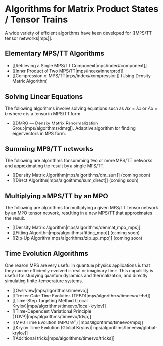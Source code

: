 # Algorithms for Matrix Product States / Tensor Trains

A wide variety of efficient algorithms have been developed
for [[MPS/TT tensor networks|mps]].

<a name="elementary"></a>
## Elementary MPS/TT Algorithms

- [[Retrieving a Single MPS/TT Component|mps/index#component]]
- [[Inner Product of Two MPS/TT|mps/index#innerprod]]
- [[Compression of MPS/TT|mps/index#compression]] (Using Density Matrix Algorithm)

<a name="linear"></a>
## Solving Linear Equations

The following algorithms involve solving equations such as $A x = \lambda x$
or $A x = b$ where $x$ is a tensor in MPS/TT form.

- [[DMRG &mdash; Density Matrix Renormalization Group|mps/algorithms/dmrg]].
  Adaptive algorithm for finding eigenvectors in MPS form.

<a name="summing"></a>
## Summing MPS/TT networks

The following are algorithms for summing two or more MPS/TT networks
and approximating the result by a single MPS/TT.

- [[Density Matrix Algorithm|mps/algorithms/dm_sum]] (coming soon)
- [[Direct Algorithm|mps/algorithms/sum_direct]] (coming soon)

<a name="mpo"></a>
## Multiplying a MPS/TT by an MPO

The following are algorithms for multiplying a given MPS/TT tensor network
by an MPO tensor network, resulting in a new MPS/TT that approximates
the result.

- [[Density Matrix Algorithm|mps/algorithms/denmat_mpo_mps]]
- [[Fitting Algorithm|mps/algorithms/fitting_mpo]] (coming soon)
- [[Zip-Up Algorithm|mps/algorithms/zip_up_mpo]] (coming soon)

<a name="tevol"></a>
## Time Evolution Algorithms

One reason MPS are very useful in quantum physics applications
is that they can be efficiently evolved in real or imaginary time.
This capability is useful for studying quantum dynamics
and thermalization, and directly simulating finite-temperature
systems.

- [[Overview|mps/algorithms/timeevo]]
- [[Trotter Gate Time Evolution (TEBD)|mps/algorithms/timeevo/tebd]]
- [[Time-Step Targeting Method (Local Krylov)|mps/algorithms/timeevo/local-krylov]]
- [[Time-Dependent Variational Principle (TDVP)|mps/algorithms/timeevo/tdvp]]
- [[MPO Time Evolution (MPO $W^\mathrm{II}$) |mps/algorithms/timeevo/mpo]]
- [[Krylov Time Evolution (Global Krylov)|mps/algorithms/timeevo/global-krylov]]
- [[Additional tricks|mps/algorithms/timeevo/tricks]]

